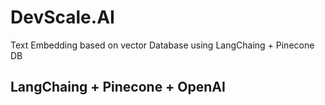 # DevScale.AI

Text Embedding based on vector Database using LangChaing + Pinecone DB

## LangChaing + Pinecone + OpenAI
